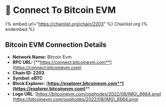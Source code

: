 # 🔌 Connect To Bitcoin EVM

{% embed url="https://chainlist.org/chain/2203" %}
Chainlist.org
{% endembed %}

## Bitcoin EVM Connection Details <a href="#nova-network-public-ledger" id="nova-network-public-ledger"></a>

* **Network Name:** Bitcoin Evm
* **RPC URL:** [**https://connect.bitcoinevm.com**](https://connect.bitcoinevm.com)​
* **Chain ID: 2203**
* **Symbol: eBTC**
* **Block Explorer:** [**https://explorer.bitcoinevm.com**](https://explorer.bitcoinevm.com)****
* **Logo URL**: [https://bitcoinevm.com/oophodes/2022/08/IMG\_6664.png](https://bitcoinevm.com/oophodes/2022/08/IMG\_6664.png)
